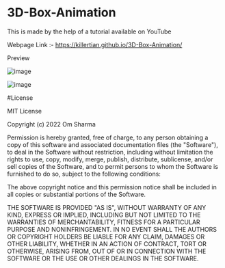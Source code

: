 # 3D-Box-Animation

This is made by the help of a tutorial available on YouTube 

Webpage Link :- https://killertian.github.io/3D-Box-Animation/

Preview

![image](https://user-images.githubusercontent.com/77867638/199788678-7051393b-6125-48b3-8647-4dce47af16f8.png)

![image](https://user-images.githubusercontent.com/77867638/199789570-330c5f0b-ed4b-4eeb-bf3a-6ac26b42c137.png)

#License

MIT License

Copyright (c) 2022 Om Sharma

Permission is hereby granted, free of charge, to any person obtaining a copy
of this software and associated documentation files (the "Software"), to deal
in the Software without restriction, including without limitation the rights
to use, copy, modify, merge, publish, distribute, sublicense, and/or sell
copies of the Software, and to permit persons to whom the Software is
furnished to do so, subject to the following conditions:

The above copyright notice and this permission notice shall be included in all
copies or substantial portions of the Software.

THE SOFTWARE IS PROVIDED "AS IS", WITHOUT WARRANTY OF ANY KIND, EXPRESS OR
IMPLIED, INCLUDING BUT NOT LIMITED TO THE WARRANTIES OF MERCHANTABILITY,
FITNESS FOR A PARTICULAR PURPOSE AND NONINFRINGEMENT. IN NO EVENT SHALL THE
AUTHORS OR COPYRIGHT HOLDERS BE LIABLE FOR ANY CLAIM, DAMAGES OR OTHER
LIABILITY, WHETHER IN AN ACTION OF CONTRACT, TORT OR OTHERWISE, ARISING FROM,
OUT OF OR IN CONNECTION WITH THE SOFTWARE OR THE USE OR OTHER DEALINGS IN THE
SOFTWARE.
